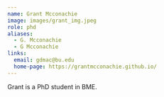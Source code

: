 ```yaml
---
name: Grant Mcconachie
image: images/grant_img.jpeg
role: phd
aliases:
  - G. Mcconachie
  - G Mcconachie
links:
  email: gdmac@bu.edu
  home-page: https://grantmcconachie.github.io/
---
```


Grant is a PhD student in BME.